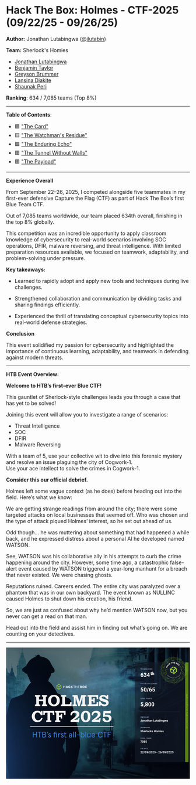# Hack The Box: Holmes - CTF-2025 (09/22/25 - 09/26/25)

**Author:** Jonathan Lutabingwa ([@jlutabin](https://github.com/jlutabin))

**Team:** Sherlock's Homies
- [Jonathan Lutabingwa](https://www.linkedin.com/in/jonathan-lutabingwa/)  
- [Benjamin Taylor](https://www.linkedin.com/in/btayl106/)  
- [Greyson Brummer](https://www.linkedin.com/in/greyson-brummer-b82119301/)  
- [Lansina Diakite](https://www.linkedin.com/in/lansina-diakite-7a673b202/)  
- [Shaunak Peri](https://www.linkedin.com/in/shaunak-peri-315744245/)

**Ranking**: 634 / 7,085 teams (Top 8%)

---

**Table of Contents**:
- 🟩 ["The Card"](./holmes_the_card.md)
- 🟨 ["The Watchman's Residue"](./holmes_watchmans_residue.md)
- 🟩 ["The Enduring Echo"](./holmes_enduring_echo.md)
- 🟥 ["The Tunnel Without Walls"](./holmes_the_tunnel_without_walls.md)
- 🟥 ["The Payload"](./holmes_the_payload.md)
  
---

**Experience Overall**

From September 22–26, 2025, I competed alongside five teammates in my first-ever defensive Capture the Flag (CTF) as part of Hack The Box’s first Blue Team CTF.

Out of 7,085 teams worldwide, our team placed 634th overall, finishing in the top 8% globally.


This competition was an incredible opportunity to apply classroom knowledge of cybersecurity to real-world scenarios involving SOC operations,
DFIR, malware reversing, and threat intelligence. With limited preparation resources available, we focused on teamwork, adaptability, and problem-solving under pressure.

**Key takeaways:**

- Learned to rapidly adopt and apply new tools and techniques during live challenges.

- Strengthened collaboration and communication by dividing tasks and sharing findings efficiently.

- Experienced the thrill of translating conceptual cybersecurity topics into real-world defense strategies.

**Conclusion**

This event solidified my passion for cybersecurity and highlighted the importance of continuous learning, adaptability, and teamwork in defending against modern threats.

---

**HTB Event Overview:**

**Welcome to HTB’s first-ever Blue CTF!**

This gauntlet of Sherlock-style challenges leads you through a case that has yet to be solved! 

Joining this event will allow you to investigate a range of scenarios: 

- Threat Intelligence
- SOC
- DFIR
- Malware Reversing 

With a team of 5, use your collective wit to dive into this forensic mystery and resolve an issue plaguing the city of Cogwork-1.  
Use your ace intellect to solve the crimes in Cogwork-1.


**Consider this our official debrief.**

Holmes left some vague context (as he does) before heading out into the field. Here’s what we know: 

We are getting strange readings from around the city; there were some targeted attacks on local businesses that seemed off. Who was chosen and the type of attack piqued Holmes’ interest, so he set out ahead of us. 

Odd though… he was muttering about something that had happened a while back, and he expressed distress about a personal AI he developed named WATSON. 

See, WATSON was his collaborative ally in his attempts to curb the crime happening around the city. However, some time ago, a catastrophic false-alert event caused by WATSON triggered a year-long manhunt for a breach that never existed. We were chasing ghosts.  

Reputations ruined. Careers ended. The entire city was paralyzed over a phantom that was in our own backyard. The event known as NULLINC caused Holmes to shut down his creation, his friend. 

So, we are just as confused about why he’d mention WATSON now, but you never can get a read on that man. 

Head out into the field and assist him in finding out what’s going on. We are counting on your detectives.  

--- 

![Certificate - Sherlock's Homies](images/HolmesCTF2025Certificate.png)
